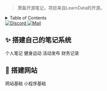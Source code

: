> 萧磊开源笔记，项目来自LearnData的开源。

<!-- TABLE OF CONTENTS 有序为<ol>，无序为<ul> -->
<details>
  <summary>Table of Contents</summary>
  <ul>
    <li><a href="#-初衷">✨ 初衷</a></li>
    <li><a href="#-笔记结构">🧱 笔记结构</a></li>
    <li><a href="#-搭建-LearnData">🍥 搭建 LearnData</a></li>
    <li><a href="#-配置-LearnData">🔣 配置 LearnData</a></li>
    <li><a href="#️-网站部署">🖥️ 网站部署</a></li>
    <li><a href="#-常见问题">🤔 常见问题</a></li>
    <li><a href="#-版本升级">🆙 版本升级</a></li>
  </ul>
</details>

<a href="https://discord.gg/PZTQfJ4GjX">
   <img src="http://img.newzone.top/2022-12-04-11-56-44.svg" alt="Discord">
</a>
<a href="mailto:learndata@newzone.top">
   <img src="http://img.newzone.top/2022-12-04-11-58-19.svg" alt="Mail">
</a>

## ✨ 搭建自己的笔记系统
个人笔记
健身运动
活动发布
财务记录

## 🍥 搭建网站
网站基础
小程序基础

